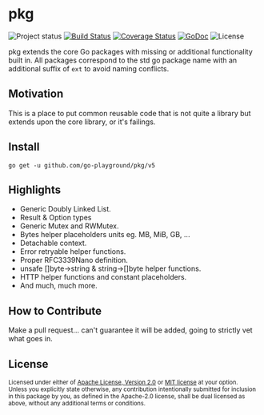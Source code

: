 # pkg

![Project status](https://img.shields.io/badge/version-5.14.0-green.svg)
[![Build Status](https://travis-ci.org/go-playground/pkg.svg?branch=master)](https://travis-ci.org/go-playground/pkg)
[![Coverage Status](https://coveralls.io/repos/github/go-playground/pkg/badge.svg?branch=master)](https://coveralls.io/github/go-playground/pkg?branch=master)
[![GoDoc](https://godoc.org/github.com/go-playground/pkg?status.svg)](https://pkg.go.dev/mod/github.com/go-playground/pkg/v5)
![License](https://img.shields.io/dub/l/vibe-d.svg)

pkg extends the core Go packages with missing or additional functionality built in. All packages correspond to the std go package name with an additional suffix of `ext` to avoid naming conflicts.

## Motivation

This is a place to put common reusable code that is not quite a library but extends upon the core library, or it's failings.

## Install

`go get -u github.com/go-playground/pkg/v5`


## Highlights
- Generic Doubly Linked List.
- Result & Option types
- Generic Mutex and RWMutex.
- Bytes helper placeholders units eg. MB, MiB, GB, ...
- Detachable context.
- Error retryable helper functions.
- Proper RFC3339Nano definition.
- unsafe []byte->string & string->[]byte helper functions.
- HTTP helper functions and constant placeholders.
- And much, much more.

## How to Contribute

Make a pull request... can't guarantee it will be added, going to strictly vet what goes in.

## License

<sup>
Licensed under either of <a href="LICENSE-APACHE">Apache License, Version
2.0</a> or <a href="LICENSE-MIT">MIT license</a> at your option.
</sup>

<br>

<sub>
Unless you explicitly state otherwise, any contribution intentionally submitted
for inclusion in this package by you, as defined in the Apache-2.0 license, shall be
dual licensed as above, without any additional terms or conditions.
</sub>
